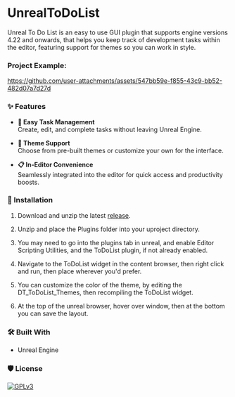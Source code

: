 # UnrealToDoList

Unreal To Do List is an easy to use GUI plugin that supports engine versions 4.22 and onwards, that helps you keep track of development tasks within the editor, featuring support for themes so you can work in style.

### Project Example:

https://github.com/user-attachments/assets/547bb59e-f855-43c9-bb52-482d07a7d27d

### ✨ Features

- **📝 Easy Task Management**  
  Create, edit, and complete tasks without leaving Unreal Engine.

- **🎨 Theme Support**  
  Choose from pre-built themes or customize your own for the interface.

- **📋 In-Editor Convenience**  
  Seamlessly integrated into the editor for quick access and productivity boosts.

### 🚀 Installation

1. Download and unzip the latest [release](https://github.com/Mythical-Github/UnrealToDoList/releases/latest).

2. Unzip and place the Plugins folder into your uproject directory.

3. You may need to go into the plugins tab in unreal, and enable Editor Scripting Utilities, and the ToDoList plugin, if not already enabled.

4. Navigate to the ToDoList widget in the content browser, then right click and run, then place wherever you'd prefer.

5. You can customize the color of the theme, by editing the DT_ToDoList_Themes, then recompiling the ToDoList widget.

6. At the top of the unreal browser, hover over window, then at the bottom you can save the layout.

### 🛠️ Built With

- Unreal Engine

### 🛡️ License

[![GPLv3](https://www.gnu.org/graphics/gplv3-with-text-136x68.png)](LICENSE)

